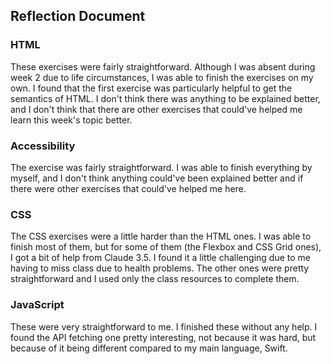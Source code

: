 ## Reflection Document

### HTML
These exercises were fairly straightforward. Although I was absent during week 2 due to life circumstances, I was able to finish the exercises on my own. I found that the first exercise was particularly helpful to get the semantics of HTML. I don't think there was anything to be explained better, and I don't think that there are other exercises that could've helped me learn this week's topic better.

### Accessibility
The exercise was fairly straightforward. I was able to finish everything by myself, and I don't think anything could've been explained better and if there were other exercises that could've helped me here.

### CSS
The CSS exercises were a little harder than the HTML ones. I was able to finish most of them, but for some of them (the Flexbox and CSS Grid ones), I got a bit of help from Claude 3.5. I found it a little challenging due to me having to miss class due to health problems. The other ones were pretty straightforward and I used only the class resources to complete them.

### JavaScript
These were very straightforward to me. I finished these without any help. I found the API fetching one pretty interesting, not because it was hard, but because of it being different compared to my main language, Swift.

